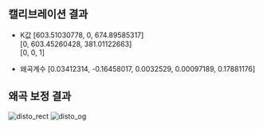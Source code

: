 ## 캘리브레이션 결과
- K값 
[603.51030778, 0, 674.89585317] <br>
[0, 603.45260428, 381.01122663] <br>
[0, 0, 1]

- 왜곡계수
[0.03412314, -0.16458017, 0.0032529, 0.00097189, 0.17881176]

## 왜곡 보정 결과
![disto_rect](https://github.com/user-attachments/assets/16277d7b-00a3-4f9c-9954-8e23bef170c9)
![disto_og](https://github.com/user-attachments/assets/3a290090-8938-483a-991f-5c23f9c2f198)
